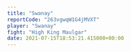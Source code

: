 ```yaml
---
title: "Swanay"
reportCode: "263vgwqW1G4jMVXT"
player: "Swanay"
fight: "High King Maulgar"
date: 2021-07-15T18:53:21.415000+00:00
---
```

